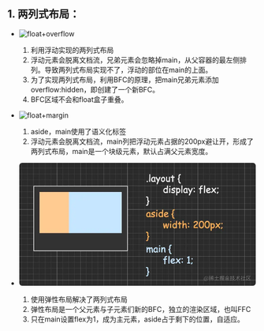 <!--
 * @Author: ZYH
 * @Email: 1522302196@qq.com
 * @GiteeId: colincclala
 * @Date: 2022-05-15 16:31:39
 * @LastEditTime: 2022-05-15 18:23:27
 * @Description: 
-->
## 1. 两列式布局：
- ![float+overflow](./float%2Boverflow.png)
    1. 利用浮动实现的两列式布局
    2. 浮动元素会脱离文档流，兄弟元素会忽略掉main，从父容器的最左侧排列。导致两列式布局实现不了，浮动的部位在main的上面。
    3. 为了实现两列式布局，利用BFC的原理，把main兄弟元素添加overflow:hidden，即创建了一个新BFC。
    4. BFC区域不会和float盒子重叠。

- ![float+margin](./float%2Bmargin.png)
    1. aside，main使用了语义化标签
    2. 浮动元素会脱离文档流，main列把浮动元素占据的200px避让开，形成了两列式布局，main是一个块级元素，默认占满父元素宽度。

- ![flex](./flex.png)
    1. 使用弹性布局解决了两列式布局
    2. 弹性布局是一个父元素与子元素们新的BFC，独立的渲染区域，也叫FFC
    3. 只在main设置flex为1，成为主元素，aside占于剩下的位置，自适应。

